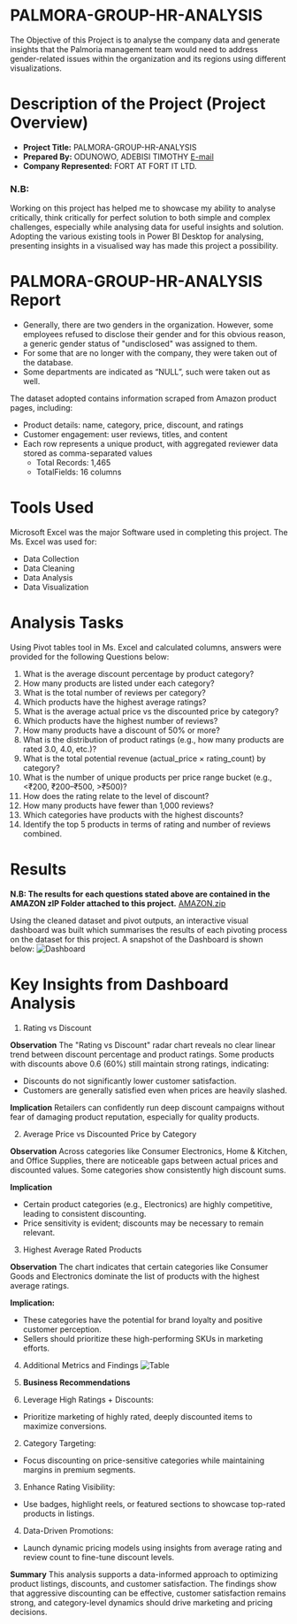 # PALMORA-GROUP-HR-ANALYSIS
The Objective of this Project is to analyse the company data and generate insights that the Palmoria management team would need to address gender-related issues within the organization and its regions using different visualizations.

# Description of the Project (Project Overview) 
- **Project Title:** PALMORA-GROUP-HR-ANALYSIS
- __Prepared By:__ ODUNOWO, ADEBISI TIMOTHY [E-mail](oducrown@gmail.com)
- **Company Represented:** FORT AT FORT IT LTD.

### N.B:
Working on this project has helped me to showcase my ability to analyse critically, think critically for perfect solution to both simple and complex challenges, especially while analysing data for useful insights and solution. Adopting the various existing tools in Power BI Desktop for analysing, presenting insights in a visualised way has made this project a possibility.

# PALMORA-GROUP-HR-ANALYSIS Report
- Generally, there are two genders in the organization. However, some employees refused to disclose their gender and for this obvious reason, a generic gender status of "undisclosed" was assigned to them.
- For some that are no longer with the company, they were taken out of the database.
- Some departments are indicated as “NULL”, such were taken out as well.



The dataset adopted contains information scraped from Amazon product pages, including: 
- Product details: name, category, price, discount, and ratings 
- Customer engagement: user reviews, titles, and content 
- Each row represents a unique product, with aggregated reviewer data stored as comma-separated values 
    - Total Records: 1,465 
    - TotalFields: 16 columns

# Tools Used
Microsoft Excel was the major Software used in completing this project. The Ms. Excel was used for:
- Data Collection
- Data Cleaning
- Data Analysis
- Data Visualization

# Analysis Tasks
Using Pivot tables tool in Ms. Excel and calculated columns, answers were provided for the following Questions below: 
1. What is the average discount percentage by product category? 
2. How many products are listed under each category? 
3. What is the total number of reviews per category?  
4. Which products have the highest average ratings? 
5. What is the average actual price vs the discounted price by category? 
6. Which products have the highest number of reviews? 
7. How many products have a discount of 50% or more? 
8. What is the distribution of product ratings (e.g., how many products are rated 3.0, 4.0, etc.)? 
9. What is the total potential revenue (actual_price × rating_count) by category? 
10. What is the number of unique products per price range bucket (e.g., <₹200, 
₹200–₹500, >₹500)?
11. How does the rating relate to the level of discount? 
12. How many products have fewer than 1,000 reviews? 
13. Which categories have products with the highest discounts? 
14. Identify the top 5 products in terms of rating and number of reviews combined.

# Results
**N.B: The results for each questions stated above are contained in the AMAZON zIP Folder attached to this project.**
[AMAZON.zip](https://github.com/user-attachments/files/21091149/AMAZON.zip)

Using the cleaned dataset and pivot outputs, an interactive visual dashboard was built which summarises the results of each pivoting process on the dataset for this project. A snapshot of the Dashboard is shown below:
![Dashboard](https://github.com/user-attachments/assets/1d0bd6c8-8845-44af-b0f0-60bca4758068)

# Key Insights from Dashboard Analysis
1. Rating vs Discount
   
**Observation**
The "Rating vs Discount" radar chart reveals no clear linear trend between discount percentage and product ratings. Some products with discounts above 0.6 (60%) still maintain strong ratings, indicating:
- Discounts do not significantly lower customer satisfaction.
- Customers are generally satisfied even when prices are heavily slashed.
  
**Implication**
Retailers can confidently run deep discount campaigns without fear of damaging product reputation, especially for quality products.

2. Average Price vs Discounted Price by Category
   
**Observation**
Across categories like Consumer Electronics, Home & Kitchen, and Office Supplies, there are noticeable gaps between actual prices and discounted values. Some categories show consistently high discount sums.

**Implication**
- Certain product categories (e.g., Electronics) are highly competitive, leading to consistent discounting.
- Price sensitivity is evident; discounts may be necessary to remain relevant.
  
3. Highest Average Rated Products
   
**Observation**
The chart indicates that certain categories like Consumer Goods and Electronics dominate the list of products with the highest average ratings.

**Implication:**
- These categories have the potential for brand loyalty and positive customer perception.
- Sellers should prioritize these high-performing SKUs in marketing efforts.
  
4. Additional Metrics and Findings
![Table](https://github.com/user-attachments/assets/68dd9b5a-b04f-48f6-9789-be0d36b6bfab)


5. **Business Recommendations**
   
1.	Leverage High Ratings + Discounts:
- Prioritize marketing of highly rated, deeply discounted items to maximize conversions.
  
2.	Category Targeting:
- Focus discounting on price-sensitive categories while maintaining margins in premium segments.
  
3.	Enhance Rating Visibility:
- Use badges, highlight reels, or featured sections to showcase top-rated products in listings.
  
4.	Data-Driven Promotions:
- Launch dynamic pricing models using insights from average rating and review count to fine-tune discount levels.
  
**Summary**
This analysis supports a data-informed approach to optimizing product listings, discounts, and customer satisfaction. The findings show that aggressive discounting can be effective, customer satisfaction remains strong, and category-level dynamics should drive marketing and pricing decisions.



